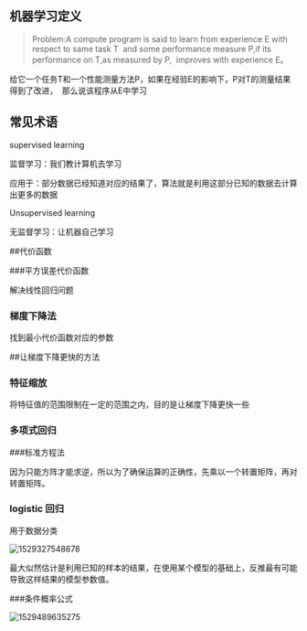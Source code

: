 ## 机器学习定义

> Problem:A compute program is said to learn from experience E with respect to same task T  and some performance measure P,if its performance on T,as measured by P,  improves with experience E。 

给它一个任务T和一个性能测量方法P，如果在经验E的影响下，P对T的测量结果得到了改进，  那么说该程序从E中学习 

## 常见术语

supervised learning

监督学习：我们教计算机去学习

应用于：部分数据已经知道对应的结果了，算法就是利用这部分已知的数据去计算出更多的数据

Unsupervised learning

无监督学习：让机器自己学习

##代价函数

###平方误差代价函数

解决线性回归问题

### 梯度下降法

找到最小代价函数对应的参数

##让梯度下降更快的方法

### 特征缩放

将特征值的范围限制在一定的范围之内，目的是让梯度下降更快一些

### 多项式回归

###标准方程法

因为只能方阵才能求逆，所以为了确保运算的正确性，先乘以一个转置矩阵，再对转置矩阵。

<!--梯度下降法的缺点是参数学习速率不好找，需要不断尝试选择合适的，且需要多次迭代，优点是在参数特别多的时候也能稳定工作-->

<!--标准方程法就是对矩阵求逆，在特征参数非常多的时候，计算量会变得很大-->

### logistic 回归

用于数据分类

![1529327548678](C:\Users\ADMINI~1\AppData\Local\Temp\1529327548678.png)

最大似然估计是利用已知的样本的结果，在使用某个模型的基础上，反推最有可能导致这样结果的模型参数值。

###条件概率公式

![1529489635275](C:\Users\ADMINI~1\AppData\Local\Temp\1529489635275.png) 